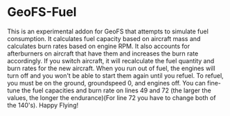 # GeoFS-Fuel
This is an experimental addon for GeoFS that attempts to simulate fuel consumption. It calculates fuel capacity based on aircraft mass and calculates burn rates based on engine RPM. It also accounts for afterburners on aircraft that have them and increases the burn rate accordingly. If you switch aircraft, it will recalculate the fuel quantity and burn rates for the new aircraft. When you run out of fuel, the engines will turn off and you won't be able to start them again until you refuel. To refuel, you must be on the ground, groundspeed 0, and engines off. You can fine-tune the fuel capacities and burn rate on lines 49 and 72 (the larger the values, the longer the endurance)(For line 72 you have to change both of the 140's). Happy Flying!
